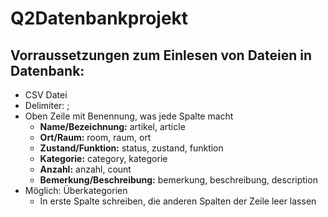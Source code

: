 # Q2Datenbankprojekt

## Vorraussetzungen zum Einlesen von Dateien in Datenbank:

- CSV Datei
- Delimiter: ;
- Oben Zeile mit Benennung, was jede Spalte macht
  - **Name/Bezeichnung:**  artikel, article
  - **Ort/Raum:** room, raum, ort
  - **Zustand/Funktion:** status, zustand, funktion
  - **Kategorie:** category, kategorie
  - **Anzahl:** anzahl, count
  - **Bemerkung/Beschreibung:** bemerkung, beschreibung, description
- Möglich: Überkategorien
  - In erste Spalte schreiben, die anderen Spalten der Zeile leer lassen
